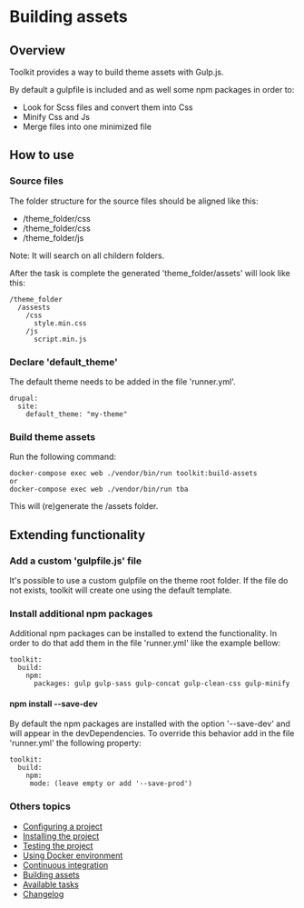 # Building assets

## Overview

Toolkit provides a way to build theme assets with Gulp.js.

By default a gulpfile is included and as well some npm packages in order to:

- Look for Scss files and convert them into Css
- Minify Css and Js
- Merge files into one minimized file

## How to use

### Source files

The folder structure for the source files should be aligned like this:

- /theme_folder/css
- /theme_folder/css
- /theme_folder/js

Note: It will search on all childern folders.

After the task is complete the generated 'theme_folder/assets' will look like this:

```
/theme_folder
  /assests
    /css
      style.min.css
    /js
      script.min.js
```

### Declare 'default_theme'

The default theme needs to be added in the file 'runner.yml'.

```
drupal:
  site:
    default_theme: "my-theme"
```

### Build theme assets

Run the following command:

```
docker-compose exec web ./vendor/bin/run toolkit:build-assets
or
docker-compose exec web ./vendor/bin/run tba
```

This will (re)generate the /assets folder.


## Extending functionality

### Add a custom 'gulpfile.js' file

It's possible to use a custom gulpfile on the theme root folder.
If the file do not exists, toolkit will create one using the default template.

### Install additional npm packages

Additional npm packages can be installed to extend the functionality.
In order to do that add them in the file 'runner.yml' like the example bellow:

```
toolkit:
  build:
    npm:
      packages: gulp gulp-sass gulp-concat gulp-clean-css gulp-minify
```

#### npm install --save-dev

By default the npm packages are installed with the option '--save-dev' and will appear in the devDependencies.
To override this behavior add in the file 'runner.yml' the following property:

```
toolkit:
  build:
    npm:
     mode: (leave empty or add '--save-prod')
```

### Others topics
- [Configuring a project](/docs/configuring-project.md)
- [Installing the project](/docs/installing-project.md)
- [Testing the project](/docs/testing-project.md)
- [Using Docker environment](/docs/docker-environment.md)
- [Continuous integration](/docs/continuous-integration.md)
- [Building assets](/docs/building-assets.md)
- [Available tasks](/docs/available-tasks.md)
- [Changelog](/CHANGELOG.md)